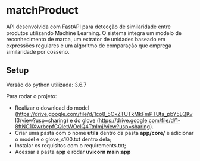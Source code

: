 # matchProduct
API desenvolvida com FastAPI para detecção de similaridade entre produtos utilizando Machine Learning. O sistema integra um modelo de reconhecimento de marca, um extrator de unidades baseado em expressões regulares e um algoritmo de comparação que emprega similaridade por cosseno.

## Setup
Versão do python utilizada: 3.6.7

Para rodar o projeto:
- Realizar o download do model (https://drive.google.com/file/d/1co8_5OxZTUTkMkFmPTUta_pbY5LQKvI3/view?usp=sharing) e do glove (https://drive.google.com/file/d/1-8ftNC1lXwrbcpfCQIetWOclQ4Ttnlmj/view?usp=sharing).
- Criar uma pasta com o nome <b>utils</b> dentro da pasta <b>app/core/</b> e adicionar o model e o glove_s100.txt dentro dela;
- Instalar os requisitos com o requirements.txt;
- Acessar a pasta <b>app</b> e rodar <b>uvicorn main:app</b>
